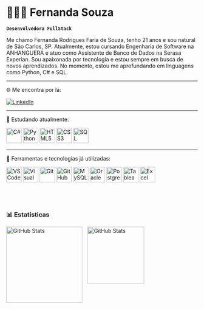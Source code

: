 # 👩🏻‍💻 Fernanda Souza

**`Desenvolvedora FullStack`**

Me chamo Fernanda Rodrigues Faria de Souza, tenho 21 anos e sou natural de São Carlos, SP.  Atualmente, estou cursando Engenharia de Software na ANHANGUERA e atuo como Assistente de Banco de Dados na Serasa Experian.
Sou apaixonada por tecnologia e estou sempre em busca de novos aprendizados. No momento, estou me aprofundando em linguagens como Python, C# e SQL.

---
🌐 Me encontra por lá:


<!-- Badge do LinkedIn -->
<p align="left">
  <a href="https://www.linkedin.com/in/fernanda-souza-2717a2244/" target="_blank">
    <img 
      alt="LinkedIn" 
      title="Conecte-se comigo" 
      src="https://custom-icon-badges.demolab.com/badge/Conecte--se%20comigo-0077B5?logo=linkedin&logoColor=white&labelColor=0077B5&style=for-the-badge" />
  </a>
</p>

---

🧠 Estudando atualmente:

<!-- Linguagens -->
<p align="left">
  <img src="https://cdn.jsdelivr.net/gh/devicons/devicon/icons/csharp/csharp-original.svg" alt="C#" width="40" height="40"/>
  <img src="https://cdn.jsdelivr.net/gh/devicons/devicon/icons/python/python-original.svg" alt="Python" width="40" height="40"/>
  <img src="https://cdn.jsdelivr.net/gh/devicons/devicon/icons/html5/html5-original.svg" alt="HTML5" width="40" height="40"/>
  <img src="https://cdn.jsdelivr.net/gh/devicons/devicon/icons/css3/css3-original.svg" alt="CSS3" width="40" height="40"/>
  <img src="https://cdn.jsdelivr.net/gh/devicons/devicon/icons/mysql/mysql-original.svg" alt="SQL" width="40" height="40"/>
</p>

---

💼  Ferramentas e tecnologias já utilizadas:

<p align="left">
  <img src="https://cdn.jsdelivr.net/gh/devicons/devicon/icons/vscode/vscode-original.svg" alt="VS Code" width="40" height="40"/>
  <img src="https://cdn.jsdelivr.net/gh/devicons/devicon/icons/visualstudio/visualstudio-plain.svg" alt="Visual Studio" width="40" height="40"/>
  <img src="https://cdn.jsdelivr.net/gh/devicons/devicon/icons/git/git-original.svg" alt="Git" width="40" height="40"/>
  <img src="https://cdn.jsdelivr.net/gh/devicons/devicon/icons/github/github-original.svg" alt="GitHub" width="40" height="40"/>
  <img src="https://cdn.jsdelivr.net/gh/devicons/devicon/icons/mysql/mysql-original.svg" alt="MySQL" width="40" height="40"/>
  <img src="https://cdn.jsdelivr.net/gh/devicons/devicon/icons/oracle/oracle-original.svg" alt="Oracle" width="40" height="40"/>
  <img src="https://cdn.jsdelivr.net/gh/devicons/devicon/icons/postgresql/postgresql-original.svg" alt="PostgreSQL" width="40" height="40"/>
  <img src="https://img.icons8.com/color/48/000000/tableau-software.png" alt="Tableau Desktop" width="40" height="40"/>
  <img src="https://img.icons8.com/color/48/000000/microsoft-excel-2019.png" alt="Excel" width="40" height="40"/>
</p>

<br/>
<br/>

### 📊 Estatísticas

<p>
  <img 
    align="left" 
    alt="GitHub Stats" 
    height="200" 
    style="padding-right: 10px;" 
    src="https://github-readme-stats.vercel.app/api?username=FernandadeSouza&show_icons=true&theme=tokyonight&include_all_commits=true&locale=pt-br" 
  />

<img 
      align="left" 
      alt="GitHub Stats" 
      height="150" 
      src="https://github-readme-stats.vercel.app/api/top-langs/?username=FernandadeSouza&theme=tokyonight&layout=compact&custom_title=Tecnologias&langs_count=9" 
  />

</p>
